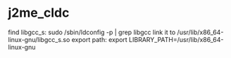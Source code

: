 # j2me_cldc


find libgcc_s:
    sudo /sbin/ldconfig -p | grep libgcc
    link it to /usr/lib/x86_64-linux-gnu/libgcc_s.so
export path:
    export LIBRARY_PATH=/usr/lib/x86_64-linux-gnu